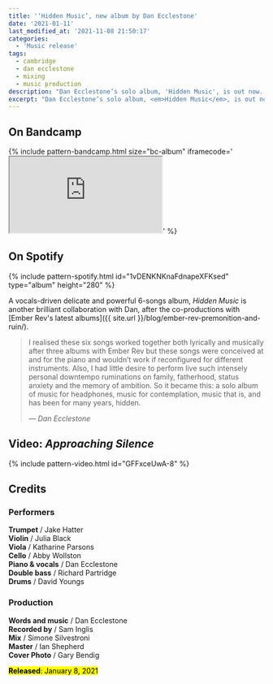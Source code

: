```yaml
---
title: '‘Hidden Music’, new album by Dan Ecclestone'
date: '2021-01-11'
last_modified_at: '2021-11-08 21:50:17'
categories:
  - 'Music release'
tags:
  - cambridge
  - dan ecclestone
  - mixing
  - music production
description: "Dan Ecclestone’s solo album, 'Hidden Music', is out now. Recorded by Sam Inglis, mixed by Minutes to Midnight, mastered by Ian Shepherd."
excerpt: "Dan Ecclestone’s solo album, <em>Hidden Music</em>, is out now. Recorded by Sam Inglis, mixed by Minutes to Midnight, mastered by Ian Shepherd."
---
```

## On Bandcamp

{% include pattern-bandcamp.html size="bc-album" iframecode='<iframe src="https://bandcamp.com/EmbeddedPlayer/album=3656047790/size=large/bgcol=ffffff/linkcol=e99708/artwork=small/transparent=true/" seamless=""><a href="https://danecclestone.bandcamp.com/album/hidden-music">Hidden Music by Dan Ecclestone</a></iframe>' %}

## On Spotify

{% include pattern-spotify.html id="1vDENKNKnaFdnapeXFKsed" type="album" height="280" %}

A vocals-driven delicate and powerful 6-songs album, _Hidden Music_ is another brilliant collaboration with Dan, after the co-productions with [Ember Rev's latest albums]({{ site.url }}/blog/ember-rev-premonition-and-ruin/).

> I realised these six songs worked together both lyrically and musically after three albums with Ember Rev but these songs were conceived at and for the piano and wouldn’t work if reconfigured for different instruments. Also, I had little desire to perform live such intensely personal downtempo ruminations on family, fatherhood, status anxiety and the memory of ambition. So it became this: a solo album of music for headphones, music for contemplation, music that is, and has been for many years, hidden.
> 
> <cite>— Dan Ecclestone</cite>

## Video: _Approaching Silence_

{% include pattern-video.html id="GFFxceUwA-8" %}

## Credits

### Performers

**Trumpet** / Jake Hatter  
**Violin** / Julia Black  
**Viola** / Katharine Parsons  
**Cello** / Abby Wollston  
**Piano & vocals** / Dan Ecclestone  
**Double bass** / Richard Partridge  
**Drums** / David Youngs  

### Production

**Words and music** / Dan Ecclestone  
**Recorded by** / Sam Inglis  
**Mix** / Simone Silvestroni    
**Master** / Ian Shepherd  
**Cover Photo** / Gary Bendig

<p class="detached"><mark class="m2m-highlight small"><strong>Released</strong>: January 8, 2021</mark></p>